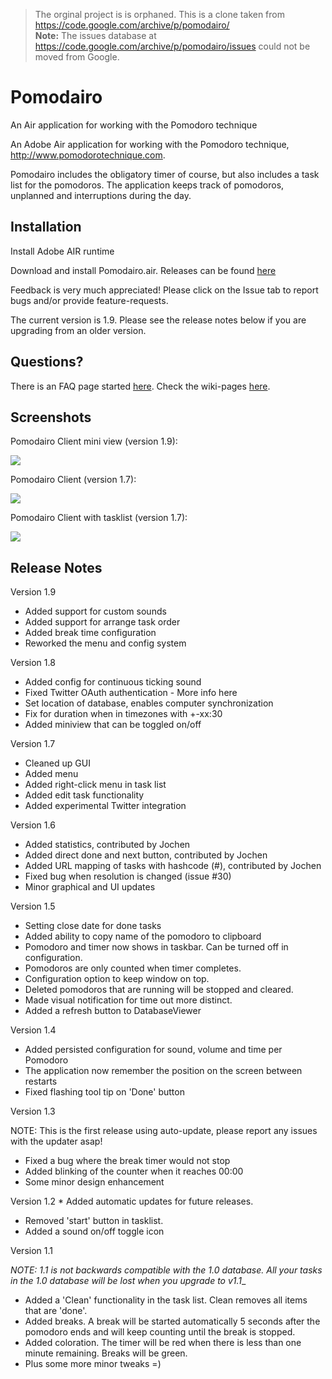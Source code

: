 > The orginal project is is orphaned. This is a clone taken from
> https://code.google.com/archive/p/pomodairo/    
> __Note:__ The issues database at https://code.google.com/archive/p/pomodairo/issues could not be moved from Google.


# Pomodairo

An Air application for working with the Pomodoro technique

An Adobe Air application for working with the Pomodoro technique, http://www.pomodorotechnique.com.

Pomodairo includes the obligatory timer of course, but also includes a task list for the pomodoros. The application keeps track of pomodoros, unplanned and interruptions during the day.

##  Installation

Install Adobe AIR runtime

Download and install Pomodairo.air. Releases can be found [here](https://code.google.com/archive/p/pomodairo/downloads)

Feedback is very much appreciated! Please click on the Issue tab to report bugs and/or provide feature-requests.

The current version is 1.9. Please see the release notes below if you are upgrading from an older version.

##  Questions?
There is an FAQ page started [here](https://github.com/alecthegeek/pomodairo/wiki/FAQ). Check the wiki-pages [here](https://github.com/alecthegeek/pomodairo/wiki).


## Screenshots

Pomodairo Client mini view (version 1.9):

![](https://github.com/alecthegeek/pomodairo/blob/master/etc/pomodairo_mini.png)

Pomodairo Client (version 1.7):

![](https://github.com/alecthegeek/pomodairo/blob/master/etc/pomodairo.png)

Pomodairo Client with tasklist (version 1.7):

![](https://github.com/alecthegeek/pomodairo/blob/master/etc/pomodairo_tasklist.png)

## Release Notes
Version 1.9
* Added support for custom sounds
* Added support for arrange task order
* Added break time configuration
* Reworked the menu and config system

Version 1.8
* Added config for continuous ticking sound
* Fixed Twitter OAuth authentication - More info here
* Set location of database, enables computer synchronization
* Fix for duration when in timezones with +-xx:30
* Added miniview that can be toggled on/off

Version 1.7
* Cleaned up GUI
* Added menu
* Added right-click menu in task list
* Added edit task functionality
* Added experimental Twitter integration

Version 1.6
* Added statistics, contributed by Jochen
* Added direct done and next button, contributed by Jochen
* Added URL mapping of tasks with hashcode (#), contributed by Jochen
* Fixed bug when resolution is changed (issue #30)
* Minor graphical and UI updates

Version 1.5
* Setting close date for done tasks
* Added ability to copy name of the pomodoro to clipboard
* Pomodoro and timer now shows in taskbar. Can be turned off in configuration.
* Pomodoros are only counted when timer completes.
* Configuration option to keep window on top.
* Deleted pomodoros that are running will be stopped and cleared.
* Made visual notification for time out more distinct.
* Added a refresh button to DatabaseViewer

Version 1.4
* Added persisted configuration for sound, volume and time per Pomodoro
* The application now remember the position on the screen between restarts
* Fixed flashing tool tip on 'Done' button

Version 1.3

NOTE: This is the first release using auto-update, please report any issues with the updater asap!
* Fixed a bug where the break timer would not stop
* Added blinking of the counter when it reaches 00:00
* Some minor design enhancement

Version 1.2 * Added automatic updates for future releases.
* Removed 'start' button in tasklist.
* Added a sound on/off toggle icon

Version 1.1

__NOTE:_ 1.1 is not backwards compatible with the 1.0 database. All your tasks in the 1.0 database will be lost when you upgrade to v1.1__

* Added a 'Clean' functionality in the task list. Clean removes all items that are 'done'.
* Added breaks. A break will be started automatically 5 seconds after the pomodoro ends and will keep counting until the break is stopped.
* Added coloration. The timer will be red when there is less than one minute remaining. Breaks will be green.
* Plus some more minor tweaks =)

